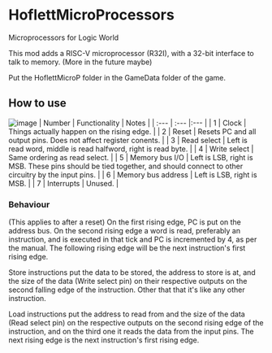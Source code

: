# HoflettMicroProcessors
Microprocessors for Logic World

This mod adds a RISC-V microprocessor (R32I), with a 32-bit interface to talk to memory. (More in the future maybe)

Put the HoflettMicroP folder in the GameData folder of the game.

## How to use
![image](https://github.com/ImMihai689/HoflettMicroProcessors/assets/75139772/948a17c8-8249-4a18-a3e8-23b83b419de8)
|    Number    |  Functionality |     Notes     |
| :---         |     :---       |:---           |
| 1            | Clock          | Things actually happen on the rising edge. |
| 2            | Reset          | Resets PC and all output pins. Does not affect register conents. |
| 3            | Read select    | Left is read word, middle is read halfword, right is read byte. |
| 4            | Write select   | Same ordering as read select. |
| 5            | Memory bus I/O | Left is LSB, right is MSB. These pins should be tied together, and should connect to other circuitry by the input pins. |
| 6            | Memory bus address | Left is LSB, right is MSB. |
| 7            | Interrupts     | Unused. |

### Behaviour
(This applies to after a reset)
On the first rising edge, PC is put on the address bus.
On the second rising edge a word is read, preferably an instruction, and is executed in that tick and PC is incremented by 4, as per the manual. The following rising edge will be the next instruction's first rising edge.

Store instructions put the data to be stored, the address to store is at, and the size of the data (Write select pin) on their respective outputs on the second falling edge of the instruction. Other that that it's like any other instruction.

Load instructions put the address to read from and the size of the data (Read select pin) on the respective outputs on the second rising edge of the instruction, and on the third one it reads the data from the input pins. The next rising edge is the next instruction's first rising edge.

